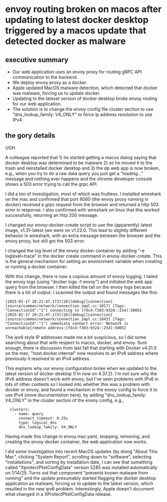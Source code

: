 # envoy routing broken on macos after updating to latest docker desktop triggered by a macos update that detected docker as malware

## executive summary
- Our web application uses an envoy proxy for routing gRPC API communication to the backend.
- We deploy envoy proxy as a docker.
- Apple updated MacOS malware detection, which detected that docker was malware, forcing us to update docker.
- Updating to the lateset version of docker desktop broke envoy routing for our web application.
- The solution is to change the envoy config file cluster section to use "dns_lookup_family: V4_ONLY" to force ip address resolution to use IPv4.

## the gory details
UGH

A colleague reported that 1) he started getting a macos dialog saying that docker desktop was determined to be malware 2) so he moved it to the trash and reinstalled docker desktop and 3) the dp web app is now broken, e.g., when you try to do a raw data query you just get a "loading…" message and nothing ever happens and the chrome developer console shows a 503 error trying to call the grpc API.

I did a ton of investigation, most of which was fruitless.  I installed wireshark on the mac and confirmed that port 8080 (the envoy proxy running in docker) received a grpc request from the browser and returned a http 503 error in response.  I also confirmed with wireshark on linux that this worked successfully, returning an http 200 message.

I changed our envoy-docker-create script to use the (apparently) latest image, v1.31-latest (we were on v1.22.0.  This lead to slightly different behavior in wireshark, with an extra message between the browser and the envoy proxy, but still got the 503 error.

I changed the log level of the envoy docker container by adding "-e loglevel=trace" in the docker create command in envoy-docker-create.  This is the general mechanism for setting an environment variable when creating or running a docker container.

With this change, there is now a copious amount of envoy logging.  I tailed the envoy logs (using "docker logs -f envoy") and initiated the web app query from the browser.  I then killed the tail on the envoy logs because there is a lot of output.  I scanned the output and found messages like this:

```
[2025-01-17 20:21:47.173][26][debug][connection] [source/common/network/connection_impl.cc:1017] [Tags: "ConnectionId":"1"] connecting to [fdc4:f303:9324::254]:50052
[2025-01-17 20:21:47.173][26][debug][connection] [source/common/network/connection_impl.cc:1043] [Tags: "ConnectionId":"1"] immediate connect error: Network is unreachable|remote address:[fdc4:f303:9324::254]:50052
```

The ipv6 style IP addresses made me a bit suspicious, so I did some searching about that with respect to macos, docker, and envoy.  Sure enough, there is discussion from last fall that starting with Docker v4.31.0 on the mac, "host.docker.internal" now resolves to an IPv6 address where previously it resolved to an IPv4 address.

This explains why our envoy configuration broke when we updated to the latest version of docker desktop (I'm now on 4.37.2).  I'm not sure why the IPv6 address doesn't work with envoy, but I've seen problems with IPv6 in lots of other contexts so I looked into whether this was a problem with docker or envoy, and found a mechanism in the envoy config to force it to use IPv4 (more documentation here), by adding "dns_lookup_family: V4_ONLY" in the cluster section of the envoy config, e.g., 

```
  clusters:
    - name: query
      connect_timeout: 0.25s
      type: logical_dns
      dns_lookup_family: V4_ONLY

```

Having made this change in envoy.mac.yaml, stopping, removing, and creating the envoy docker container, the web application now works.

I did some investigation into recent MacOS updates (by doing "About This Mac", clicking "System Report", scrolling down to "software", selecting "installations", and sorting by installation date, I can see that something called "XprotectPlistConfigData" version 5285 was installed automatically on 1/14/25.  Turns out that component "prevents known malware from running" and the update presumably started flagging the docker desktop application as malware, forcing us to update to the latest version, which resulted in the new ipv6 problem.  Interestingly, Apple doesn't document what changed in a XProtectPlistConfigData release.
